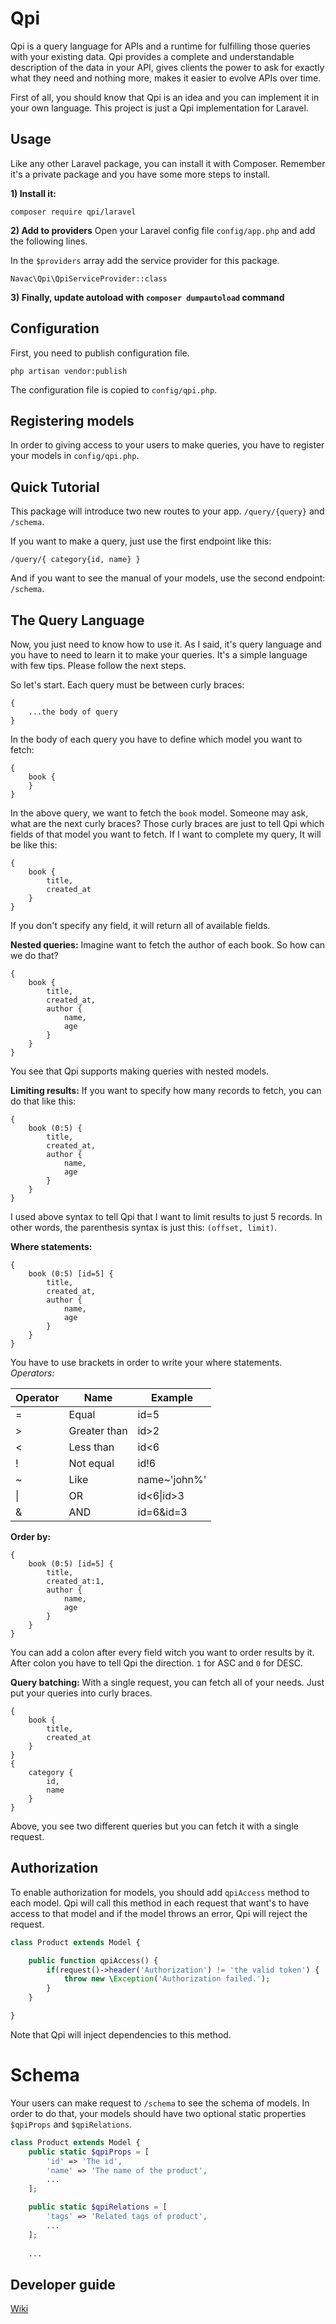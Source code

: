 # Qpi
Qpi is a query language for APIs and a runtime for fulfilling those queries with your existing data. Qpi provides a complete and understandable description of the data in your API, gives clients the power to ask for exactly what they need and nothing more, makes it easier to evolve APIs over time.

>>>
First of all, you should know that Qpi is an idea and you can implement it in your own language. This project is just a Qpi implementation for Laravel.
>>>

## Usage
Like any other Laravel package, you can install it with Composer. Remember it's a private package and you have some more steps to install.

**1) Install it:**

```
composer require qpi/laravel
```

**2) Add to providers**
Open your Laravel config file `config/app.php` and add the following lines.

In the `$providers` array add the service provider for this package.
```
Navac\Qpi\QpiServiceProvider::class
```

**3) Finally, update autoload with `composer dumpautoload` command**

## Configuration
First, you need to publish configuration file.
```
php artisan vendor:publish
```
The configuration file is copied to `config/qpi.php`.

## Registering models
In order to giving access to your users to make queries, you have to register your models in `config/qpi.php`.

## Quick Tutorial
This package will introduce two new routes to your app. `/query/{query}` and `/schema`.

If you want to make a query, just use the first endpoint like this:
```
/query/{ category{id, name} }
```
And if you want to see the manual of your models, use the second endpoint: `/schema`.

## The Query Language
Now, you just need to know how to use it. As I said, it's query language and you have to need to learn it to make your queries. It's a simple language with few tips. Please follow the next steps.

So let's start.
Each query must be between curly braces:
```
{
    ...the body of query
}
```

In the body of each query you have to define which model you want to fetch:
```
{
    book {
    }
}
```
In the above query, we want to fetch the `book` model. Someone may ask, what are the next curly braces? Those curly braces are just to tell Qpi which fields of that model you want to fetch.
If I want to complete my query,  It will be like this:
```
{
    book {
        title,
        created_at
    }
}
```
If you don't specify any field, it will return all of available fields.

**Nested queries:**
Imagine want to fetch the author of each book. So how can we do that?
```
{
    book {
        title,
        created_at,
        author {
            name,
            age
        }
    }
}
```
You see that Qpi supports making queries with nested models.

**Limiting results:**
If you want to specify how many records to fetch, you can do that like this:
```
{
    book (0:5) {
        title,
        created_at,
        author {
            name,
            age
        }
    }
}
```
I used above syntax to tell Qpi that I want to limit results to just 5 records. In other words, the parenthesis syntax is just this: `(offset, limit)`.

**Where statements:**
```
{
    book (0:5) [id=5] {
        title,
        created_at,
        author {
            name,
            age
        }
    }
}
```
You have to use brackets in order to write your where statements.
*Operators:*

| Operator     | Name         | Example        |
|--------------|--------------|----------------|
| =            | Equal        | id=5           |
| >            | Greater than | id>2           |
| <            | Less than    | id<6           |
| !            | Not equal    | id!6           |
| ~            | Like         | name~'john%'   |
| &#124;       | OR           | id<6&#124;id>3 |
| &            | AND          | id=6&id=3      |


**Order by:**
```
{
    book (0:5) [id=5] {
        title,
        created_at:1,
        author {
            name,
            age
        }
    }
}
```
You can add a colon after every field witch you want to order results by it. After colon you have to tell Qpi the direction. `1` for ASC and `0` for DESC.

**Query batching:**
With a single request, you can fetch all of your needs. Just put your queries into curly braces.
```
{
    book {
        title,
        created_at
    }
}
{
    category {
        id,
        name
    }
}
```
Above, you see two different queries but you can fetch it with a single request.

## Authorization
To enable authorization for models, you should add `qpiAccess` method to each model. Qpi will call this method in each request that want's to have access to that model and if the model throws an error, Qpi will reject the request.

```php
class Product extends Model {

    public function qpiAccess() {
        if(request()->header('Authorization') != 'the valid token') {
            throw new \Exception('Authorization failed.');
        }
    }

}
```

Note that Qpi will inject dependencies to this method.

# Schema
Your users can make request to `/schema` to see the schema of models. In order to do that, your models should have two optional static properties `$qpiProps` and `$qpiRelations`.
```php
class Product extends Model {
    public static $qpiProps = [
        'id' => 'The id',
        'name' => 'The name of the product',
        ...
    ];

    public static $qpiRelations = [
        'tags' => 'Related tags of product',
        ...
    ];
    
    ...
```

## Developer guide
[Wiki](https://gitlab.com/mhemrg/qpi/wikis/home)
